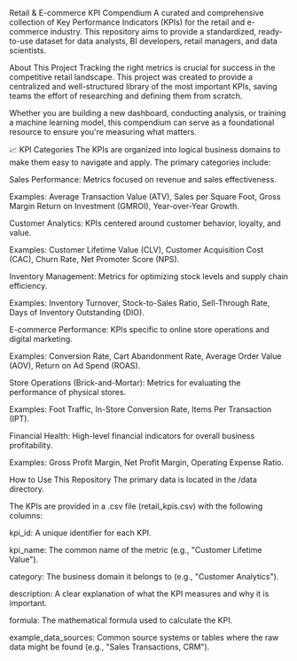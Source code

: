 Retail & E-commerce KPI Compendium
A curated and comprehensive collection of Key Performance Indicators (KPIs) for the retail and e-commerce industry. This repository aims to provide a standardized, ready-to-use dataset for data analysts, BI developers, retail managers, and data scientists.

About This Project
Tracking the right metrics is crucial for success in the competitive retail landscape. This project was created to provide a centralized and well-structured library of the most important KPIs, saving teams the effort of researching and defining them from scratch.

Whether you are building a new dashboard, conducting analysis, or training a machine learning model, this compendium can serve as a foundational resource to ensure you're measuring what matters.

📈 KPI Categories
The KPIs are organized into logical business domains to make them easy to navigate and apply. The primary categories include:

Sales Performance: Metrics focused on revenue and sales effectiveness.

Examples: Average Transaction Value (ATV), Sales per Square Foot, Gross Margin Return on Investment (GMROI), Year-over-Year Growth.

Customer Analytics: KPIs centered around customer behavior, loyalty, and value.

Examples: Customer Lifetime Value (CLV), Customer Acquisition Cost (CAC), Churn Rate, Net Promoter Score (NPS).

Inventory Management: Metrics for optimizing stock levels and supply chain efficiency.

Examples: Inventory Turnover, Stock-to-Sales Ratio, Sell-Through Rate, Days of Inventory Outstanding (DIO).

E-commerce Performance: KPIs specific to online store operations and digital marketing.

Examples: Conversion Rate, Cart Abandonment Rate, Average Order Value (AOV), Return on Ad Spend (ROAS).

Store Operations (Brick-and-Mortar): Metrics for evaluating the performance of physical stores.

Examples: Foot Traffic, In-Store Conversion Rate, Items Per Transaction (IPT).

Financial Health: High-level financial indicators for overall business profitability.

Examples: Gross Profit Margin, Net Profit Margin, Operating Expense Ratio.

How to Use This Repository
The primary data is located in the /data directory.

The KPIs are provided in a .csv file (retail_kpis.csv) with the following columns:

kpi_id: A unique identifier for each KPI.

kpi_name: The common name of the metric (e.g., "Customer Lifetime Value").

category: The business domain it belongs to (e.g., "Customer Analytics").

description: A clear explanation of what the KPI measures and why it is important.

formula: The mathematical formula used to calculate the KPI.

example_data_sources: Common source systems or tables where the raw data might be found (e.g., "Sales Transactions, CRM").
